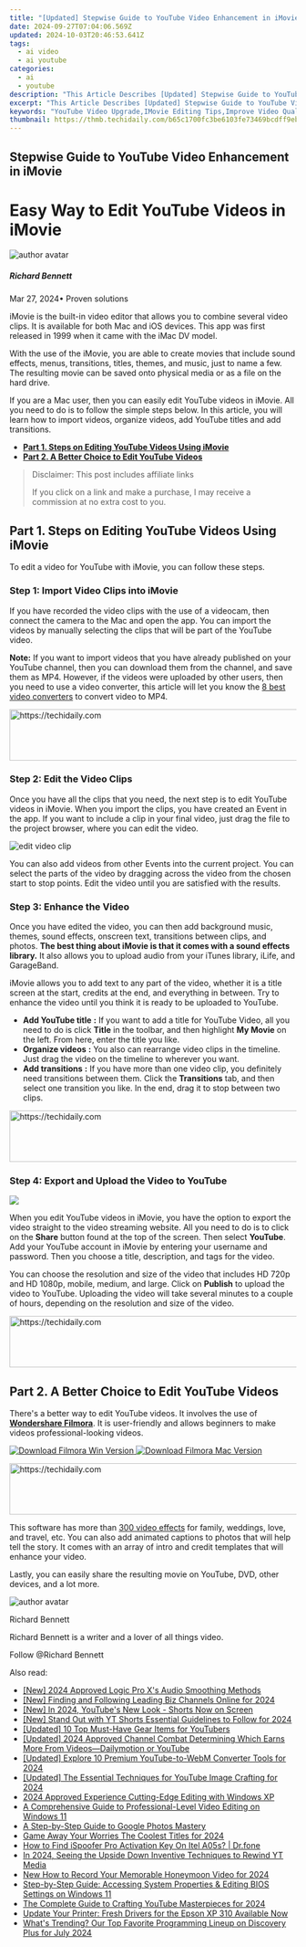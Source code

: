 ```yaml
---
title: "[Updated] Stepwise Guide to YouTube Video Enhancement in iMovie for 2024"
date: 2024-09-27T07:04:06.569Z
updated: 2024-10-03T20:46:53.641Z
tags:
  - ai video
  - ai youtube
categories:
  - ai
  - youtube
description: "This Article Describes [Updated] Stepwise Guide to YouTube Video Enhancement in iMovie for 2024"
excerpt: "This Article Describes [Updated] Stepwise Guide to YouTube Video Enhancement in iMovie for 2024"
keywords: "YouTube Video Upgrade,IMovie Editing Tips,Improve Video Quality,Master Video Effects,Enhance Movie Tracks,Advanced Video Editing,Optimize YouTube Videos"
thumbnail: https://thmb.techidaily.com/b65c1700fc3be6103fe73469bcdff9ebd5593034f3622d27aea03408c9719ceb.jpg
---
```


## Stepwise Guide to YouTube Video Enhancement in iMovie

# Easy Way to Edit YouTube Videos in iMovie

![author avatar](https://images.wondershare.com/filmora/article-images/richard-bennett.jpg)

##### Richard Bennett

 Mar 27, 2024• Proven solutions

iMovie is the built-in video editor that allows you to combine several video clips. It is available for both Mac and iOS devices. This app was first released in 1999 when it came with the iMac DV model.

With the use of the iMovie, you are able to create movies that include sound effects, menus, transitions, titles, themes, and music, just to name a few. The resulting movie can be saved onto physical media or as a file on the hard drive.

If you are a Mac user, then you can easily edit YouTube videos in iMovie. All you need to do is to follow the simple steps below. In this article, you will learn how to import videos, organize videos, add YouTube titles and add transitions.

* **[Part 1\. Steps on Editing YouTube Videos Using iMovie](#part1)**
* **[Part 2\. A Better Choice to Edit YouTube Videos](#part2)**

>  Disclaimer: This post includes affiliate links
>
>  If you click on a link and make a purchase, I may receive a commission at no extra cost to you.
>

## Part 1\. Steps on Editing YouTube Videos Using iMovie

To edit a video for YouTube with iMovie, you can follow these steps.

### Step 1: Import Video Clips into iMovie

If you have recorded the video clips with the use of a videocam, then connect the camera to the Mac and open the app. You can import the videos by manually selecting the clips that will be part of the YouTube video.

**Note:** If you want to import videos that you have already published on your YouTube channel, then you can download them from the channel, and save them as MP4\. However, if the videos were uploaded by other users, then you need to use a video converter, this article will let you know the [8 best video converters](https://tools.techidaily.com/wondershare/filmora/download/) to convert video to MP4.

<!-- affiliate ads begin -->
<a href="https://appsumo.8odi.net/c/5597632/2100526/7443" target="_top" id="2100526">
  <img src="//a.impactradius-go.com/display-ad/7443-2100526" border="0" alt="https://techidaily.com" width="728" height="90"/>
</a>
<img height="0" width="0" src="https://appsumo.8odi.net/i/5597632/2100526/7443" style="position:absolute;visibility:hidden;" border="0" />
<!-- affiliate ads end -->

### Step 2: Edit the Video Clips

Once you have all the clips that you need, the next step is to edit YouTube videos in iMovie. When you import the clips, you have created an Event in the app. If you want to include a clip in your final video, just drag the file to the project browser, where you can edit the video.

![edit video clip](https://images.wondershare.com/filmora/article-images/transitions-imovie.jpg)

You can also add videos from other Events into the current project. You can select the parts of the video by dragging across the video from the chosen start to stop points. Edit the video until you are satisfied with the results.

### Step 3: Enhance the Video

Once you have edited the video, you can then add background music, themes, sound effects, onscreen text, transitions between clips, and photos. **The best thing about iMovie is that it comes with a sound effects library.** It also allows you to upload audio from your iTunes library, iLife, and GarageBand.

iMovie allows you to add text to any part of the video, whether it is a title screen at the start, credits at the end, and everything in between. Try to enhance the video until you think it is ready to be uploaded to YouTube.

* **Add YouTube title** **:** If you want to add a title for YouTube Video, all you need to do is click **Title** in the toolbar, and then highlight **My Movie** on the left. From here, enter the title you like.
* **Organize videos** **:** You also can rearrange video clips in the timeline. Just drag the video on the timeline to wherever you want.
* **Add transitions** **:** If you have more than one video clip, you definitely need transitions between them. Click the **Transitions** tab, and then select one transition you like. In the end, drag it to stop between two clips.

<!-- affiliate ads begin -->
<a href="https://aligracehair.sjv.io/c/5597632/2027181/19272" target="_top" id="2027181">
  <img src="//a.impactradius-go.com/display-ad/19272-2027181" border="0" alt="https://techidaily.com" width="728" height="90"/>
</a>
<img height="0" width="0" src="https://aligracehair.sjv.io/i/5597632/2027181/19272" style="position:absolute;visibility:hidden;" border="0" />
<!-- affiliate ads end -->

### Step 4: Export and Upload the Video to YouTube

![](https://images.wondershare.com/filmora/article-images/imovie-export-to-file.jpg)

When you edit YouTube videos in iMovie, you have the option to export the video straight to the video streaming website. All you need to do is to click on the **Share** button found at the top of the screen. Then select **YouTube**. Add your YouTube account in iMovie by entering your username and password. Then you choose a title, description, and tags for the video.

You can choose the resolution and size of the video that includes HD 720p and HD 1080p, mobile, medium, and large. Click on **Publish** to upload the video to YouTube. Uploading the video will take several minutes to a couple of hours, depending on the resolution and size of the video.

<!-- affiliate ads begin -->
<a href="https://ephamedtechinc.pxf.io/c/5597632/2130532/26400" target="_top" id="2130532">
  <img src="//a.impactradius-go.com/display-ad/26400-2130532" border="0" alt="https://techidaily.com" width="728" height="90"/>
</a>
<img height="0" width="0" src="https://ephamedtechinc.pxf.io/i/5597632/2130532/26400" style="position:absolute;visibility:hidden;" border="0" />
<!-- affiliate ads end -->

## Part 2\. A Better Choice to Edit YouTube Videos

There's a better way to edit YouTube videos. It involves the use of **[Wondershare Filmora](https://tools.techidaily.com/wondershare/filmora/download/)**. It is user-friendly and allows beginners to make videos professional-looking videos.

[![Download Filmora Win Version](https://images.wondershare.com/filmora/guide/download-btn-win.jpg) ](https://tools.techidaily.com/wondershare/filmora/download/) [![Download Filmora Mac Version](https://images.wondershare.com/filmora/guide/download-btn-mac.jpg) ](https://tools.techidaily.com/wondershare/filmora/download/)

<!-- affiliate ads begin -->
<a href="https://aligracehair.sjv.io/c/5597632/2016170/19272" target="_top" id="2016170">
  <img src="//a.impactradius-go.com/display-ad/19272-2016170" border="0" alt="https://techidaily.com" width="728" height="90"/>
</a>
<img height="0" width="0" src="https://aligracehair.sjv.io/i/5597632/2016170/19272" style="position:absolute;visibility:hidden;" border="0" />
<!-- affiliate ads end -->

This software has more than [300 video effects](https://tools.techidaily.com/wondershare/filmora/download/) for family, weddings, love, and travel, etc. You can also add animated captions to photos that will help tell the story. It comes with an array of intro and credit templates that will enhance your video.

Lastly, you can easily share the resulting movie on YouTube, DVD, other devices, and a lot more.

![author avatar](https://images.wondershare.com/filmora/article-images/richard-bennett.jpg)

Richard Bennett

Richard Bennett is a writer and a lover of all things video.

Follow @Richard Bennett

<ins class="adsbygoogle"
     style="display:block"
     data-ad-format="autorelaxed"
     data-ad-client="ca-pub-7571918770474297"
     data-ad-slot="1223367746"></ins>

<ins class="adsbygoogle"
     style="display:block"
     data-ad-client="ca-pub-7571918770474297"
     data-ad-slot="8358498916"
     data-ad-format="auto"
     data-full-width-responsive="true"></ins>

<span class="atpl-alsoreadstyle">Also read:</span>
<div><ul>
<li><a href="https://fox-boxes.techidaily.com/new-2024-approved-logic-pro-xs-audio-smoothing-methods/"><u>[New] 2024 Approved Logic Pro X's Audio Smoothing Methods</u></a></li>
<li><a href="https://youtube-tips.techidaily.com/inding-and-following-leading-biz-channels-online-for-2024/"><u>[New] Finding and Following Leading Biz Channels Online for 2024</u></a></li>
<li><a href="https://youtube-tips.techidaily.com/n-2024-youtubes-new-look-shorts-now-on-screen/"><u>[New] In 2024, YouTube's New Look - Shorts Now on Screen</u></a></li>
<li><a href="https://youtube-tips.techidaily.com/tand-out-with-yt-shorts-essential-guidelines-to-follow-for-2024/"><u>[New] Stand Out with YT Shorts Essential Guidelines to Follow for 2024</u></a></li>
<li><a href="https://youtube-tips.techidaily.com/ed-10-top-must-have-gear-items-for-youtubers/"><u>[Updated] 10 Top Must-Have Gear Items for YouTubers</u></a></li>
<li><a href="https://youtube-tips.techidaily.com/ed-2024-approved-channel-combat-determining-which-earns-more-from-videosdailymotion-or-youtube/"><u>[Updated] 2024 Approved Channel Combat Determining Which Earns More From Videos—Dailymotion or YouTube</u></a></li>
<li><a href="https://youtube-tips.techidaily.com/ed-explore-10-premium-youtube-to-webm-converter-tools-for-2024/"><u>[Updated] Explore 10 Premium YouTube-to-WebM Converter Tools for 2024</u></a></li>
<li><a href="https://youtube-tips.techidaily.com/ed-the-essential-techniques-for-youtube-image-crafting-for-2024/"><u>[Updated] The Essential Techniques for YouTube Image Crafting for 2024</u></a></li>
<li><a href="https://some-knowledge.techidaily.com/2024-approved-experience-cutting-edge-editing-with-windows-xp/"><u>2024 Approved Experience Cutting-Edge Editing with Windows XP</u></a></li>
<li><a href="https://fox-blue.techidaily.com/a-comprehensive-guide-to-professional-level-video-editing-on-windows-11/"><u>A Comprehensive Guide to Professional-Level Video Editing on Windows 11</u></a></li>
<li><a href="https://extra-information.techidaily.com/a-step-by-step-guide-to-google-photos-mastery/"><u>A Step-by-Step Guide to Google Photos Mastery</u></a></li>
<li><a href="https://screen-capture.techidaily.com/game-away-your-worries-the-coolest-titles-for-2024/"><u>Game Away Your Worries The Coolest Titles for 2024</u></a></li>
<li><a href="https://fake-location.techidaily.com/how-to-find-ispoofer-pro-activation-key-on-itel-a05s-drfone-by-drfone-virtual-android/"><u>How to Find iSpoofer Pro Activation Key On Itel A05s? | Dr.fone</u></a></li>
<li><a href="https://youtube-tips.techidaily.com/24-seeing-the-upside-down-inventive-techniques-to-rewind-yt-media/"><u>In 2024, Seeing the Upside Down Inventive Techniques to Rewind YT Media</u></a></li>
<li><a href="https://meme-emoji.techidaily.com/new-how-to-record-your-memorable-honeymoon-video-for-2024/"><u>New How to Record Your Memorable Honeymoon Video for 2024</u></a></li>
<li><a href="https://win-forum.techidaily.com/step-by-step-guide-accessing-system-properties-and-editing-bios-settings-on-windows-11/"><u>Step-by-Step Guide: Accessing System Properties & Editing BIOS Settings on Windows 11</u></a></li>
<li><a href="https://youtube-tips.techidaily.com/omplete-guide-to-crafting-youtube-masterpieces-for-2024/"><u>The Complete Guide to Crafting YouTube Masterpieces for 2024</u></a></li>
<li><a href="https://hardware-updates.techidaily.com/update-your-printer-fresh-drivers-for-the-epson-xp-310-available-now/"><u>Update Your Printer: Fresh Drivers for the Epson XP 310 Available Now</u></a></li>
<li><a href="https://techtrends.techidaily.com/whats-trending-our-top-favorite-programming-lineup-on-discovery-plus-for-july-2024/"><u>What's Trending? Our Top Favorite Programming Lineup on Discovery Plus for July 2024</u></a></li>
</ul></div>

